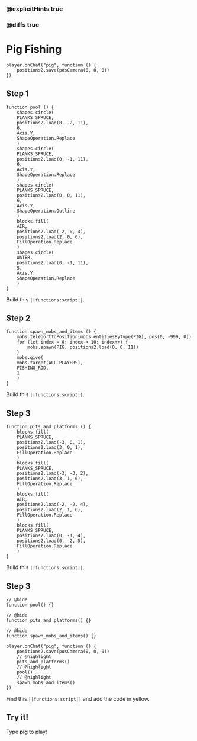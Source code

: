 ### @explicitHints true

### @diffs true

# Pig Fishing



```template
player.onChat("pig", function () {
    positions2.save(posCamera(0, 0, 0))
})
```

## Step 1

```blocks
function pool () {
    shapes.circle(
    PLANKS_SPRUCE,
    positions2.load(0, -2, 11),
    6,
    Axis.Y,
    ShapeOperation.Replace
    )
    shapes.circle(
    PLANKS_SPRUCE,
    positions2.load(0, -1, 11),
    6,
    Axis.Y,
    ShapeOperation.Replace
    )
    shapes.circle(
    PLANKS_SPRUCE,
    positions2.load(0, 0, 11),
    6,
    Axis.Y,
    ShapeOperation.Outline
    )
    blocks.fill(
    AIR,
    positions2.load(-2, 0, 4),
    positions2.load(2, 0, 6),
    FillOperation.Replace
    )
    shapes.circle(
    WATER,
    positions2.load(0, -1, 11),
    5,
    Axis.Y,
    ShapeOperation.Replace
    )
}
```

Build this ``||functions:script||``.

## Step 2

```blocks
function spawn_mobs_and_items () {
    mobs.teleportToPosition(mobs.entitiesByType(PIG), pos(0, -999, 0))
    for (let index = 0; index < 10; index++) {
        mobs.spawn(PIG, positions2.load(0, 0, 11))
    }
    mobs.give(
    mobs.target(ALL_PLAYERS),
    FISHING_ROD,
    1
    )
}
```

Build this ``||functions:script||``.

## Step 3

```blocks
function pits_and_platforms () {
    blocks.fill(
    PLANKS_SPRUCE,
    positions2.load(-3, 0, 1),
    positions2.load(3, 0, 1),
    FillOperation.Replace
    )
    blocks.fill(
    PLANKS_SPRUCE,
    positions2.load(-3, -3, 2),
    positions2.load(3, 1, 6),
    FillOperation.Replace
    )
    blocks.fill(
    AIR,
    positions2.load(-2, -2, 4),
    positions2.load(2, 1, 6),
    FillOperation.Replace
    )
    blocks.fill(
    PLANKS_SPRUCE,
    positions2.load(0, -1, 4),
    positions2.load(0, -2, 5),
    FillOperation.Replace
    )
}
```

Build this ``||functions:script||``.


## Step 3

```blocks
// @hide
function pool() {}

// @hide
function pits_and_platforms() {}

// @hide
function spawn_mobs_and_items() {}

player.onChat("pig", function () {
    positions2.save(posCamera(0, 0, 0))
    // @highlight
    pits_and_platforms()
    // @highlight
    pool()
    // @highlight
    spawn_mobs_and_items()
})
```

Find this ``||functions:script||`` and add the code in yellow.

## Try it!

Type **pig** to play!
